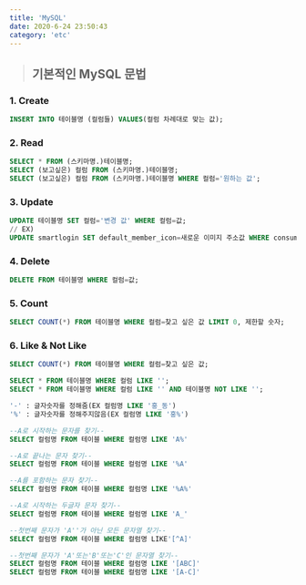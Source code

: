```yaml
---
title: 'MySQL'
date: 2020-6-24 23:50:43
category: 'etc'
---
```


> ## 기본적인 MySQL 문법

### 1. Create

```sql
INSERT INTO 테이블명 (컬럼들) VALUES(컬럼 차례대로 맞는 값);
```

### 2. Read

```sql
SELECT * FROM (스키마명.)테이블명;
SELECT (보고싶은) 컬럼 FROM (스키마명.)테이블명;
SELECT (보고싶은) 컬럼 FROM (스키마명.)테이블명 WHERE 컬럼='원하는 값';
```

### 3. Update

```sql
UPDATE 테이블명 SET 컬럼='변경 값' WHERE 컬럼=값;
// EX)
UPDATE smartlogin SET default_member_icon=새로운 이미지 주소값 WHERE consumer_seq=27;
```

### 4. Delete

```sql
DELETE FROM 테이블명 WHERE 컬럼=값;
```

### 5. Count

```sql
SELECT COUNT(*) FROM 테이블명 WHERE 컬럼=찾고 싶은 값 LIMIT 0, 제한할 숫자;
```

### 6. Like & Not Like

```sql
SELECT COUNT(*) FROM 테이블명 WHERE 컬럼=찾고 싶은 값;

SELECT * FROM 테이블명 WHERE 컬럼 LIKE '';
SELECT * FROM 테이블명 WHERE 컬럼 LIKE '' AND 테이블명 NOT LIKE '';
```

```sql
'-' : 글자숫자를 정해줌(EX 컬럼명 LIKE '홍_동')
'%' : 글자숫자를 정해주지않음(EX 컬럼명 LIKE '홍%')

--A로 시작하는 문자를 찾기--
SELECT 컬럼명 FROM 테이블 WHERE 컬럼명 LIKE 'A%'

--A로 끝나는 문자 찾기--
SELECT 컬럼명 FROM 테이블 WHERE 컬럼명 LIKE '%A'

--A를 포함하는 문자 찾기--
SELECT 컬럼명 FROM 테이블 WHERE 컬럼명 LIKE '%A%'

--A로 시작하는 두글자 문자 찾기--
SELECT 컬럼명 FROM 테이블 WHERE 컬럼명 LIKE 'A_'

--첫번째 문자가 'A''가 아닌 모든 문자열 찾기--
SELECT 컬럼명 FROM 테이블 WHERE 컬럼명 LIKE'[^A]'

--첫번째 문자가 'A'또는'B'또는'C'인 문자열 찾기--
SELECT 컬럼명 FROM 테이블 WHERE 컬럼명 LIKE '[ABC]'
SELECT 컬럼명 FROM 테이블 WHERE 컬럼명 LIKE '[A-C]'
```
